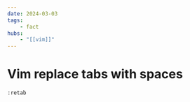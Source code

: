 ```yaml
---
date: 2024-03-03
tags:
    - fact
hubs:
    - "[[vim]]"
---
```


# Vim replace tabs with spaces


```
:retab
```
